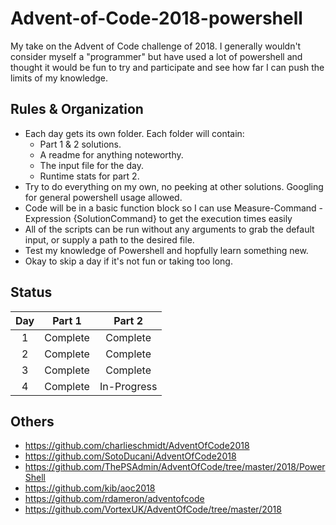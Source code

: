 # Advent-of-Code-2018-powershell

My take on the Advent of Code challenge of 2018. I generally wouldn't consider myself a "programmer" but have used a lot of powershell and thought it would be fun to try and participate and see how far I can push the limits of my knowledge.

## Rules & Organization

* Each day gets its own folder. Each folder will contain:
  * Part 1 & 2 solutions.
  * A readme for anything noteworthy.
  * The input file for the day.
  * Runtime stats for part 2.
* Try to do everything on my own, no peeking at other solutions. Googling for general powershell usage allowed.
* Code will be in a basic function block so I can use Measure-Command -Expression {SolutionCommand} to get the execution times easily
* All of the scripts can be run without any arguments to grab the default input, or supply a path to the desired file.
* Test my knowledge of Powershell and hopfully learn something new.
* Okay to skip a day if it's not fun or taking too long.

## Status

| Day | Part 1      | Part 2   |
| :-: | :---------: | :------: |
| 1   | Complete    | Complete |
| 2   | Complete    | Complete |
| 3   | Complete    | Complete |
| 4   | Complete    | In-Progress |

## Others

* https://github.com/charlieschmidt/AdventOfCode2018
* https://github.com/SotoDucani/AdventOfCode2018
* https://github.com/ThePSAdmin/AdventOfCode/tree/master/2018/PowerShell
* https://github.com/kib/aoc2018
* https://github.com/rdameron/adventofcode
* https://github.com/VortexUK/AdventOfCode/tree/master/2018